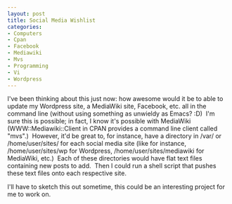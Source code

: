 ```yaml
--- 
layout: post
title: Social Media Wishlist
categories:
- Computers
- Cpan
- Facebook
- Mediawiki
- Mvs
- Programming
- Vi
- Wordpress
---
```

I've been thinking about this just now: how awesome would it be to able to update my Wordpress site, a MediaWiki site, Facebook, etc. all in the command line (without using something as unwieldy as Emacs? :D)  I'm sure this is possible; in fact, I know it's possible with MediaWiki (WWW::Mediawiki::Client in CPAN provides a command line client called "mvs".)  However, it'd be great to, for instance, have a directory in /var/ or /home/user/sites/ for each social media site (like for instance, /home/user/sites/wp for Wordpress, /home/user/sites/mediawiki for MediaWiki, etc.)  Each of these directories would have flat text files containing new posts to add.  Then I could run a shell script that pushes these text files onto each respective site.

I'll have to sketch this out sometime, this could be an interesting project for me to work on.
